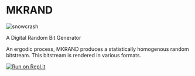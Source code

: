 MKRAND
======

![snowcrash](/misc/snowcrash.gif)

A Digital Random Bit Generator

An ergodic process, MKRAND produces a statistically homogenous random bitstream. This bitstream is rendered in various formats.


[![Run on Repl.it](https://repl.it/badge/github/unozerocode/MKRAND)](https://repl.it/github/unozerocode/MKRAND)



